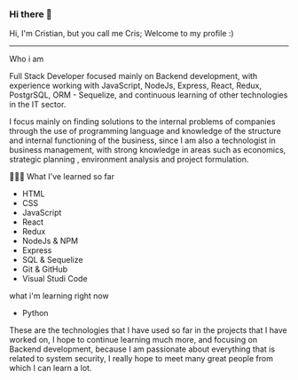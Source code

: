 ### Hi there 👋

Hi, I'm Cristian, but you call me Cris; Welcome to my profile :)
____________________________________________________________________

Who i am

Full Stack Developer focused mainly on Backend development, with experience working with JavaScript, NodeJs, Express, React, Redux, PostgrSQL, ORM - Sequelize, and continuous learning of other technologies in the IT sector.

I focus mainly on finding solutions to the internal problems of companies through the use of programming language and knowledge of the structure and internal functioning of the business, since I am also a technologist in business management, with strong knowledge in areas such as economics, strategic planning , environment analysis and project formulation.


👩🏻‍🎓 What I've learned so far
 - HTML
 - CSS
 - JavaScript
 - React
 - Redux
 - NodeJs & NPM
 - Express
 - SQL & Sequelize
 - Git & GitHub
 - Visual Studi Code

 what i'm learning right now
 - Python

These are the technologies that I have used so far in the projects that I have worked on, I hope to continue learning much more, and focusing on Backend development, because I am passionate about everything that is related to system security, I really hope to meet many great people from which I can learn a lot.

<!--
**Eduardo9324/Eduardo9324** is a ✨ _special_ ✨ repository because its `README.md` (this file) appears on your GitHub profile.

Here are some ideas to get you started:

- 🔭 I’m currently working on ...
- 🌱 I’m currently learning ...
- 👯 I’m looking to collaborate on ...
- 🤔 I’m looking for help with ...
- 💬 Ask me about ...
- 📫 How to reach me: ...
- 😄 Pronouns: ...
- ⚡ Fun fact: ...
-->
